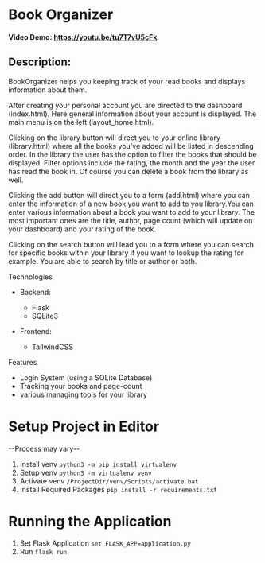 # Book Organizer
#### Video Demo: https://youtu.be/tu7T7vU5cFk
## Description:
BookOrganizer helps you keeping track of your read books and displays information about them. 

After creating your personal account you are directed to the dashboard (index.html). Here general information about your account is displayed. The main menu is on the left (layout_home.html). 

Clicking on the library button will direct you to your online library (library.html) where all the books you've added will be listed in descending order. In the library the user has the option to filter the books that should be displayed. Filter options include the rating, the month and the year the user has read the book in. Of course you can delete a book from the library as well. 

Clicking the add button will direct you to a form (add.html) where you can enter the information of a new book you want to add to you library.You can enter various information about a book you want to add to your library. The most important ones are the title, author, page count (which will update on your dashboard) and your rating of the book.

Clicking on the search button will lead you to a form where you can search for specific books within your library if you want to lookup the rating for example. You are able to search by title or author or both.

Technologies
- Backend:
    - Flask
    - SQLite3

- Frontend:
    - TailwindCSS

Features
- Login System (using a SQLite Database)
- Tracking your books and page-count
- various managing tools for your library


# Setup Project in Editor
--Process may vary--

1. Install venv `python3 -m pip install virtualenv`
2. Setup venv `python3 -m virtualenv venv`
3. Activate venv `/ProjectDir/venv/Scripts/activate.bat`
4. Install Required Packages `pip install -r requirements.txt`

# Running the Application
1. Set Flask Application `set FLASK_APP=application.py`
2. Run `flask run`
